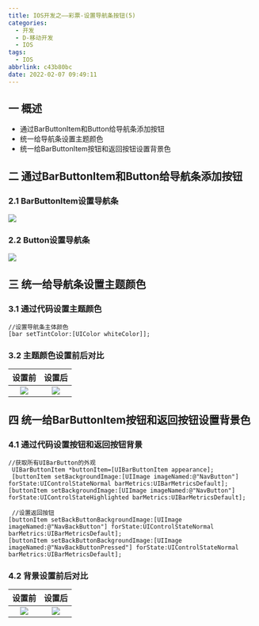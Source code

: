 ```yaml
---
title: IOS开发之——彩票-设置导航条按钮(5)
categories:
  - 开发
  - D-移动开发
  - IOS
tags:
  - IOS
abbrlink: c43b80bc
date: 2022-02-07 09:49:11
---
```

## 一 概述

* 通过BarButtonItem和Button给导航条添加按钮
* 统一给导航条设置主题颜色
* 统一给BarButtonItem按钮和返回按钮设置背景色

<!--more-->

## 二 通过BarButtonItem和Button给导航条添加按钮

### 2.1 BarButtonItem设置导航条 

![][1]

### 2.2 Button设置导航条
![][2]

## 三 统一给导航条设置主题颜色

### 3.1 通过代码设置主题颜色

```
//设置导航条主体颜色
[bar setTintColor:[UIColor whiteColor]];
```

### 3.2 主题颜色设置前后对比

| 设置前 | 设置后 |
| :----: | :----: |
| ![][3] | ![][4] |

## 四 统一给BarButtonItem按钮和返回按钮设置背景色

### 4.1 通过代码设置按钮和返回按钮背景

```
//获取所有UIBarButton的外观
 UIBarButtonItem *buttonItem=[UIBarButtonItem appearance];
 [buttonItem setBackgroundImage:[UIImage imageNamed:@"NavButton"] forState:UIControlStateNormal barMetrics:UIBarMetricsDefault];
[buttonItem setBackgroundImage:[UIImage imageNamed:@"NavButton"] forState:UIControlStateHighlighted barMetrics:UIBarMetricsDefault];
    
 //设置返回按钮
[buttonItem setBackButtonBackgroundImage:[UIImage imageNamed:@"NavBackButton"] forState:UIControlStateNormal barMetrics:UIBarMetricsDefault];
[buttonItem setBackButtonBackgroundImage:[UIImage imageNamed:@"NavBackButtonPressed"] forState:UIControlStateNormal barMetrics:UIBarMetricsDefault];
```

### 4.2 背景设置前后对比

| 设置前 | 设置后 |
| :----: | :----: |
| ![][5] | ![][6] |




[1]:https://cdn.jsdelivr.net/gh/PGzxc/CDN/blog-ios/ios-caipiao-navigation-barbuttonitem-setting.png
[2]:https://cdn.jsdelivr.net/gh/PGzxc/CDN/blog-ios/ios-caipiao-navigation-button-setting.png
[3]:https://cdn.jsdelivr.net/gh/PGzxc/CDN/blog-ios/ios-caipiao-navigation-color-theme-before.png
[4]:https://cdn.jsdelivr.net/gh/PGzxc/CDN/blog-ios/ios-caipiao-navigation-color-theme-after.png
[5]:https://cdn.jsdelivr.net/gh/PGzxc/CDN/blog-ios/ios-caipiao-navigation-background-before.gif
[6]:https://cdn.jsdelivr.net/gh/PGzxc/CDN/blog-ios/ios-caipiao-navigation-background-after.gif